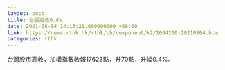 ```yaml
---
layout: post
title: 台股高收0.4%
date: 2021-08-04 14:13:21.000000000 +08:00
link: https://news.rthk.hk/rthk/ch/component/k2/1604200-20210804.htm
categories: rthk
---
```


台灣股市高收，加權指數收報17623點，升70點，升幅0.4%。
